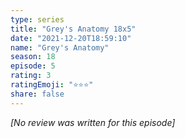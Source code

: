 ```yaml
---
type: series
title: "Grey's Anatomy 18x5"
date: "2021-12-20T18:59:10"
name: "Grey's Anatomy"
season: 18
episode: 5
rating: 3
ratingEmoji: "⭐️⭐️⭐️"
share: false
---
```


*[No review was written for this episode]*
